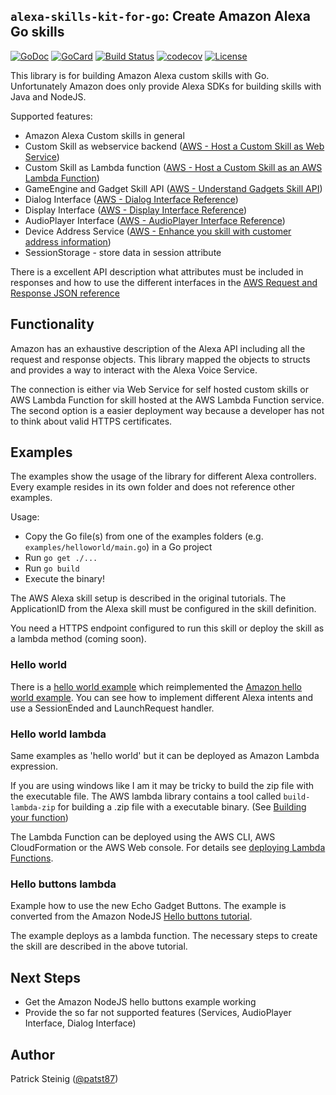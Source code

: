 ## `alexa-skills-kit-for-go`: Create Amazon Alexa Go skills

[![GoDoc][1]][2]
[![GoCard][3]][4]
[![Build Status][5]][6]
[![codecov][7]][8]
[![License][9]][10]

[1]: https://godoc.org/github.com/patst/alexa-skills-kit-for-go?status.svg
[2]: https://godoc.org/github.com/patst/alexa-skills-kit-for-go
[3]: https://goreportcard.com/badge/patst/alexa-skills-kit-for-go
[4]: https://goreportcard.com/report/patst/alexa-skills-kit-for-go
[5]: https://travis-ci.org/patst/alexa-skills-kit-for-go.svg?branch=master
[6]: https://travis-ci.org/patst/alexa-skills-kit-for-go
[7]: https://codecov.io/gh/patst/alexa-skills-kit-for-go/branch/master/graph/badge.svg
[8]: https://codecov.io/gh/patst/alexa-skills-kit-for-go
[9]: https://img.shields.io/badge/License-Apache%202.0-blue.svg
[10]: https://github.com/patst/alexa-skills-kit-for-go/blob/master/LICENSE

This library is for building Amazon Alexa custom skills with Go. Unfortunately Amazon does only provide Alexa SDKs for building skills with Java and NodeJS.

Supported features:

* Amazon Alexa Custom skills in general
* Custom Skill as webservice backend ([AWS - Host a Custom Skill as Web Service](https://developer.amazon.com/docs/custom-skills/host-a-custom-skill-as-a-web-service.html))
* Custom Skill as Lambda function ([AWS - Host a Custom Skill as an AWS Lambda Function](https://developer.amazon.com/docs/custom-skills/host-a-custom-skill-as-an-aws-lambda-function.html))
* GameEngine and Gadget Skill API ([AWS - Understand Gadgets Skill API](https://developer.amazon.com/docs/gadget-skills/understand-gadgets-skill-api.html))
* Dialog Interface ([AWS - Dialog Interface Reference](https://developer.amazon.com/docs/custom-skills/dialog-interface-reference.html))
* Display Interface ([AWS - Display Interface Reference](https://developer.amazon.com/docs/custom-skills/display-interface-reference.html))
* AudioPlayer Interface ([AWS - AudioPlayer Interface Reference](https://developer.amazon.com/docs/custom-skills/audioplayer-interface-reference.html))
* Device Address Service ([AWS - Enhance you skill with customer address information](https://developer.amazon.com/docs/custom-skills/device-address-api.html))
* SessionStorage - store data in session attribute

There is a excellent API description what attributes must be included in responses and how to use the different interfaces in the [AWS Request and Response JSON reference](https://developer.amazon.com/docs/custom-skills/request-and-response-json-reference.html)

## Functionality

Amazon has an exhaustive description of the Alexa API including all the request and response objects. This library mapped the objects to structs and provides a way to interact with the Alexa Voice Service.

The connection is either via Web Service for self hosted custom skills or AWS Lambda Function for skill hosted at the AWS Lambda Function service.
The second option is a easier deployment way because a developer has not to think about valid HTTPS certificates.

## Examples

The examples show the usage of the library for different Alexa controllers. Every example resides in its own folder and does not reference other examples.

Usage:

* Copy the Go file(s) from one of the examples folders (e.g. `examples/helloworld/main.go`) in a Go project
* Run `go get ./...`
* Run `go build`
* Execute the binary!

The AWS Alexa skill setup is described in the original tutorials.
The ApplicationID from the Alexa skill must be configured in the skill definition.

You need a HTTPS endpoint configured to run this skill or deploy the skill as a lambda method (coming soon).

### Hello world

There is a [hello world example](example/helloworld.go) which reimplemented the [Amazon hello world example](https://github.com/alexa/alexa-skills-kit-sdk-for-java/tree/2.0.x/samples).
You can see how to implement different Alexa intents and use a SessionEnded and LaunchRequest handler.

### Hello world lambda

Same examples as 'hello world' but it can be deployed as Amazon Lambda expression.

If you are using windows like I am it may be tricky to build the zip file with the executable file. The AWS lambda library contains a tool called `build-lambda-zip` for building a .zip file with a executable binary. (See [Building your function](https://github.com/aws/aws-lambda-go))

The Lambda Function can be deployed using the AWS CLI, AWS CloudFormation or the AWS Web console. For details see [deploying Lambda Functions](https://docs.aws.amazon.com/lambda/latest/dg/deploying-lambda-apps.html).

### Hello buttons lambda

Example how to use the new Echo Gadget Buttons. The example is converted from the Amazon NodeJS [Hello buttons tutorial](https://github.com/alexa/skill-sample-nodejs-buttons-hellobuttons).

The example deploys as a lambda function. The necessary steps to create the skill are described in the above tutorial.

## Next Steps

* Get the Amazon NodeJS hello buttons example working
* Provide the so far not supported features (Services, AudioPlayer Interface, Dialog Interface)

## Author

Patrick Steinig ([@patst87](http://twitter.com/patst87))
